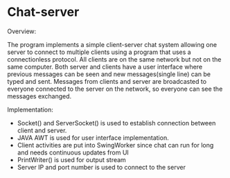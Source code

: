 # Chat-server
Overview:

The program implements a simple client-server chat system allowing one server to connect to multiple clients using a program that uses a connectionless protocol.
All clients are on the same network but not on the same computer.
Both server and clients have a user interface where previous messages can be seen and new messages(single line) can be typed and sent.
Messages from clients and server are broadcasted to  everyone connected to the server on the network, so everyone can see the messages exchanged.

Implementation:

- Socket() and ServerSocket() is used to establish connection between client and server.
- JAVA AWT is used for user interface implementation.
- Client activities are put into SwingWorker since chat can run for long and needs continuous updates from UI
- PrintWriter() is used for output stream 
- Server IP and port number is used to connect to the server
